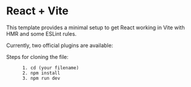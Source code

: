 # React + Vite
This template provides a minimal setup to get React working in Vite with HMR and some ESLint rules.

Currently, two official plugins are available:

Steps for cloning the file: <br>
 
         
          1. cd (your filename) 
          2. npm install 
          3. npm run dev 